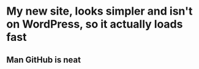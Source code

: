 # My new site, looks simpler and isn't on WordPress, so it actually loads fast
## Man GitHub is neat
